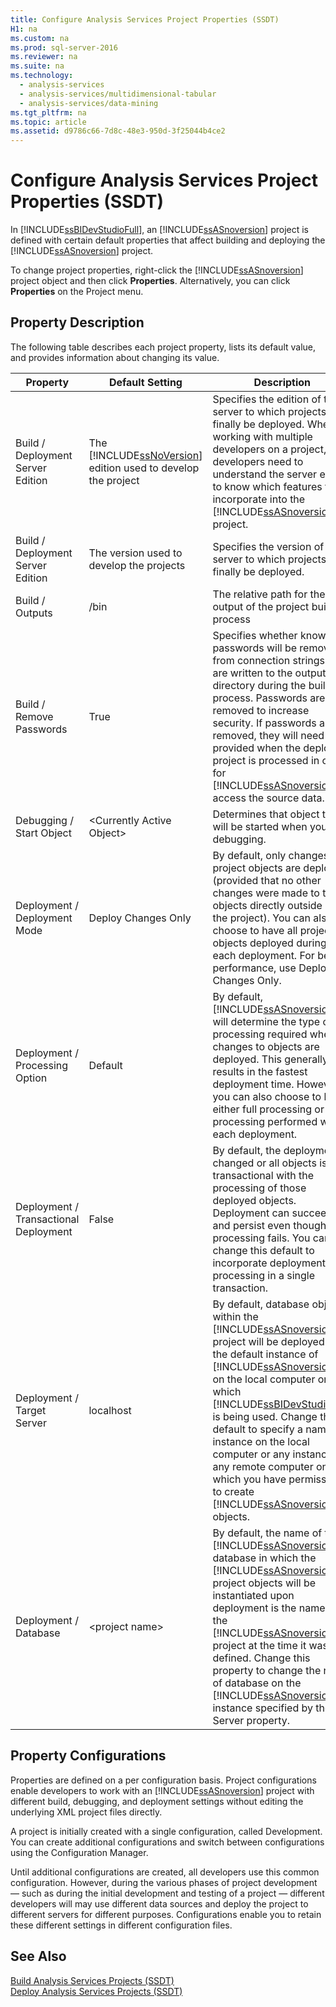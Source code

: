 ```yaml
---
title: Configure Analysis Services Project Properties (SSDT)
H1: na
ms.custom: na
ms.prod: sql-server-2016
ms.reviewer: na
ms.suite: na
ms.technology: 
  - analysis-services
  - analysis-services/multidimensional-tabular
  - analysis-services/data-mining
ms.tgt_pltfrm: na
ms.topic: article
ms.assetid: d9786c66-7d8c-48e3-950d-3f25044b4ce2
---
```

# Configure Analysis Services Project Properties (SSDT)
  In [!INCLUDE[ssBIDevStudioFull](../../Token/Other/ssBIDevStudioFull_md.md)], an [!INCLUDE[ssASnoversion](../../Token/Other/ssASnoversion_md.md)] project is defined with certain default properties that affect building and deploying the [!INCLUDE[ssASnoversion](../../Token/Other/ssASnoversion_md.md)] project.  
  
 To change project properties, right\-click the [!INCLUDE[ssASnoversion](../../Token/Other/ssASnoversion_md.md)] project object and then click **Properties**. Alternatively, you can click **Properties** on the Project menu.  
  
## Property Description  
 The following table describes each project property, lists its default value, and provides information about changing its value.  
  
|Property|Default Setting|Description|  
|--------------|---------------------|-----------------|  
|Build \/ Deployment Server Edition|The [!INCLUDE[ssNoVersion](../../Token/Other/ssNoVersion_md.md)] edition used to develop the project|Specifies the edition of the server to which projects will finally be deployed. When working with multiple developers on a project, developers need to understand the server edition to know which features to incorporate into the [!INCLUDE[ssASnoversion](../../Token/Other/ssASnoversion_md.md)] project.|  
|Build \/ Deployment Server Edition|The version used to develop the projects|Specifies the version of the server to which projects will finally be deployed.|  
|Build \/ Outputs|\/bin|The relative path for the output of the project build process|  
|Build \/ Remove Passwords|True|Specifies whether known passwords will be removed from connection strings that are written to the output directory during the build process. Passwords are removed to increase security. If passwords are removed, they will need to be provided when the deployed project is processed in order for [!INCLUDE[ssASnoversion](../../Token/Other/ssASnoversion_md.md)] to access the source data.|  
|Debugging \/ Start Object|\<Currently Active Object\>|Determines that object that will be started when you start debugging.|  
|Deployment \/ Deployment Mode|Deploy Changes Only|By default, only changes to project objects are deployed \(provided that no other changes were made to the objects directly outside of the project\). You can also choose to have all project objects deployed during each deployment. For best performance, use Deploy Changes Only.|  
|Deployment \/ Processing Option|Default|By default, [!INCLUDE[ssASnoversion](../../Token/Other/ssASnoversion_md.md)] will determine the type of processing required when changes to objects are deployed. This generally results in the fastest deployment time. However, you can also choose to have either full processing or no processing performed with each deployment.|  
|Deployment \/ Transactional Deployment|False|By default, the deployment of changed or all objects is not transactional with the processing of those deployed objects. Deployment can succeed and persist even though processing fails. You can change this default to incorporate deployment and processing in a single transaction.|  
|Deployment \/ Target Server|localhost|By default, database objects within the [!INCLUDE[ssASnoversion](../../Token/Other/ssASnoversion_md.md)] project will be deployed to the default instance of [!INCLUDE[ssASnoversion](../../Token/Other/ssASnoversion_md.md)] on the local computer on which [!INCLUDE[ssBIDevStudioFull](../../Token/Other/ssBIDevStudioFull_md.md)] is being used. Change this default to specify a named instance on the local computer or any instance on any remote computer on which you have permission to create [!INCLUDE[ssASnoversion](../../Token/Other/ssASnoversion_md.md)] objects.|  
|Deployment \/ Database|\<project name\>|By default, the name of the [!INCLUDE[ssASnoversion](../../Token/Other/ssASnoversion_md.md)] database in which the [!INCLUDE[ssASnoversion](../../Token/Other/ssASnoversion_md.md)] project objects will be instantiated upon deployment is the name of the [!INCLUDE[ssASnoversion](../../Token/Other/ssASnoversion_md.md)] project at the time it was defined. Change this property to change the name of database on the [!INCLUDE[ssASnoversion](../../Token/Other/ssASnoversion_md.md)] instance specified by the Server property.|  
  
## Property Configurations  
 Properties are defined on a per configuration basis. Project configurations enable developers to work with an [!INCLUDE[ssASnoversion](../../Token/Other/ssASnoversion_md.md)] project with different build, debugging, and deployment settings without editing the underlying XML project files directly.  
  
 A project is initially created with a single configuration, called Development. You can create additional configurations and switch between configurations using the Configuration Manager.  
  
 Until additional configurations are created, all developers use this common configuration. However, during the various phases of project development — such as during the initial development and testing of a project — different developers will may use different data sources and deploy the project to different servers for different purposes. Configurations enable you to retain these different settings in different configuration files.  
  
## See Also  
 [Build Analysis Services Projects &#40;SSDT&#41;](../../Topics/TopicNameNotContainA/Build-Analysis-Services-Projects--SSDT-.md)   
 [Deploy Analysis Services Projects &#40;SSDT&#41;](../../Topics/TopicNameNotContainA/Deploy-Analysis-Services-Projects--SSDT-.md)  
  
  